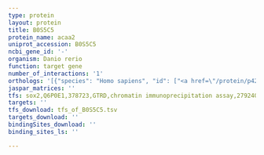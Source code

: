 ```yaml
---
type: protein
layout: protein
title: B0S5C5
protein_name: acaa2
uniprot_accession: B0S5C5
ncbi_gene_id: '-'
organism: Danio rerio
function: target gene
number_of_interactions: '1'
orthologs: '[{"species": "Homo sapiens", "id": ["<a href=\"/protein/p42765\">P42765</a>"]}, {"species": "Mus musculus", "id": ["<a href=\"/protein/q8bwt1\">Q8BWT1</a>"]}, {"species": "Rattus norvegicus", "id": ["<a href=\"/protein/g3v9u2\">G3V9U2</a>"]}, {"species": "Drosophila melanogaster", "id": ["<a href=\"/protein/q9vl70\">Q9VL70</a>"]}, {"species": "Caenorhabditis elegans", "id": ["<a href=\"/protein/o45552\">O45552</a>"]}]'
jaspar_matrices: ''
tfs: sox2,Q6P0E1,378723,GTRD,chromatin immunoprecipitation assay,27924024%5Buid%5D,No
targets: ''
tfs_download: tfs_of_B0S5C5.tsv
targets_download: ''
bindingSites_download: ''
binding_sites_ls: ''

---
```

